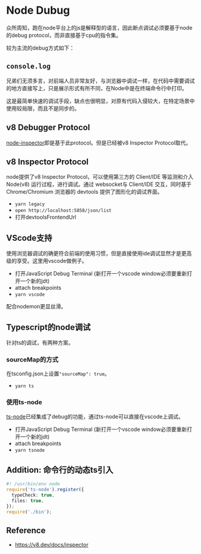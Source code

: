 # Node Dubug

众所周知，跑在node平台上的js是解释型的语言，因此断点调试必须要基于node的debug protocol，而非直接基于cpu的指令集。

较为主流的debug方式如下：

## `console.log`

兄弟们无须多言，对前端人员非常友好，与浏览器中调试一样，在代码中需要调试的地方直接写上，只是展示形式有所不同，在Node中是在终端命令行中打印。

这是最简单快速的调试手段，缺点也很明显，对原有代码入侵较大，在特定场景中使用较局限，而且不是同步的。

## v8 Debugger Protocol

[node-inspector](https://github.com/node-inspector/node-inspector)即是基于此protocol。但是已经被v8 Inspector Protocol取代。

## v8 Inspector Protocol

node提供了v8 Inspector Protocol，可以使用第三方的 Client/IDE 等监测和介入 Node(v8) 运行过程，进行调试。通过 websocket与 Client/IDE 交互，同时基于 Chrome/Chromium 浏览器的 devtools 提供了图形化的调试界面。

- `yarn legacy`
- `open http://localhost:5858/json/list`
- 打开devtoolsFrontendUrl

## VScode支持

使用浏览器调试的确更符合前端的使用习惯，但是直接使用ide调试显然才是更高级的享受。这里用vscode做例子。

- 打开JavaScript Debug Terminal (新打开一个vscode window必须要重新打开一个新的jdt)
- attach breakpoints
- `yarn vscode`

配合nodemon更显丝滑。

## Typescript的node调试

针对ts的调试，有两种方案。

### sourceMap的方式

在tsconfig.json上设置`"sourceMap": true`。

- `yarn ts`

### 使用ts-node

[ts-node](https://github.com/TypeStrong/ts-node)已经集成了debug的功能，通过ts-node可以直接在vscode上调试。

- 打开JavaScript Debug Terminal (新打开一个vscode window必须要重新打开一个新的jdt)
- attach breakpoints
- `yarn tsnode`

## Addition: 命令行的动态ts引入

```ts
#! /usr/bin/env node
require('ts-node').register({
  typeCheck: true,
  files: true,
});
require('./bin');
```

## Reference

- <https://v8.dev/docs/inspector>
